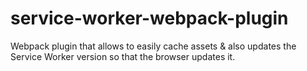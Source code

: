 # service-worker-webpack-plugin
Webpack plugin that allows to easily cache assets &amp; also updates the Service Worker version so that the browser updates it.
